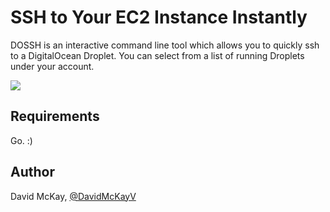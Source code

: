 # SSH to Your EC2 Instance Instantly
DOSSH is an interactive command line tool which allows you to quickly ssh to a DigitalOcean Droplet. You can select from a list of running Droplets under your account.

![](https://raw.githubusercontent.com/mckayd/dossh/master/docs/dossh.png)

## Requirements
Go.   :)

## Author
David McKay, [@DavidMcKayV](https://twitter.com/DavidMcKayV)
